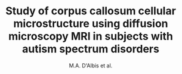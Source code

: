 ---
cat: gaia
subcat: ginkgo
bestof: false
author: M.A. D'Albis et al.
title: Study of corpus callosum cellular microstructure using diffusion microscopy MRI in subjects with autism spectrum disorders
journal: European Neuropsychopharmacology
year: 2019
type: article
url: https -//linkinghub.elsevier.com/retrieve/pii/S0924977X18317309
doi: 10.1016/j.euroneuro.2018.11.883
---